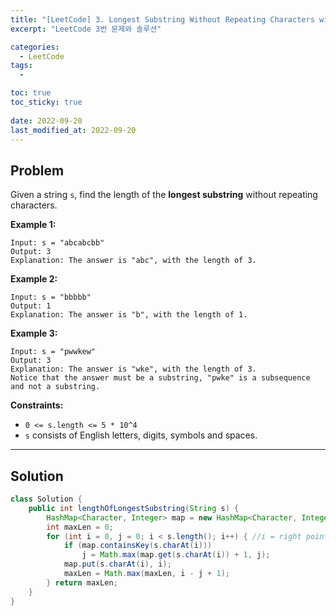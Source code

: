```yaml
---
title: "[LeetCode] 3. Longest Substring Without Repeating Characters with java"
excerpt: "LeetCode 3번 문제와 솔루션"

categories:
  - LeetCode
tags:
  - 

toc: true
toc_sticky: true
 
date: 2022-09-20
last_modified_at: 2022-09-20
---
```

## **Problem**
Given a string `s`, find the length of the **longest substring** without repeating characters.

**Example 1:**
```
Input: s = "abcabcbb"
Output: 3
Explanation: The answer is "abc", with the length of 3.
```
**Example 2:**
```
Input: s = "bbbbb"
Output: 1
Explanation: The answer is "b", with the length of 1.
```
**Example 3:**
```
Input: s = "pwwkew"
Output: 3
Explanation: The answer is "wke", with the length of 3.
Notice that the answer must be a substring, "pwke" is a subsequence and not a substring.
```
**Constraints:**
- `0 <= s.length <= 5 * 10^4`
- `s` consists of English letters, digits, symbols and spaces.

---
## **Solution**
```java
class Solution {
    public int lengthOfLongestSubstring(String s) {
        HashMap<Character, Integer> map = new HashMap<Character, Integer>();
        int maxLen = 0;
        for (int i = 0, j = 0; i < s.length(); i++) { //i = right pointer, j = left pointer
            if (map.containsKey(s.charAt(i)))
                j = Math.max(map.get(s.charAt(i)) + 1, j);
            map.put(s.charAt(i), i);
            maxLen = Math.max(maxLen, i - j + 1);
        } return maxLen;
    }
}
```
<!-- - j = Math.max(map.get(s.charAt(i)) + 1, j); 잘 모르겠는데;; ;;; -->
